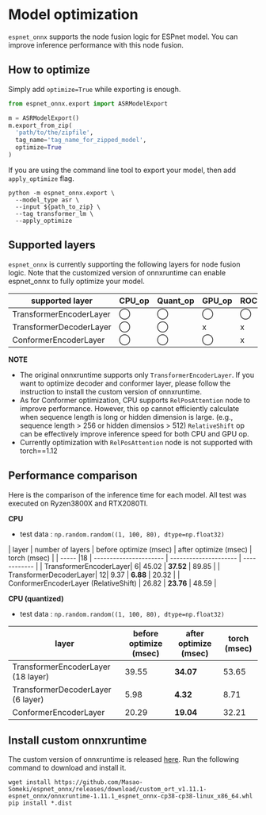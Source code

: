 # Model optimization

`espnet_onnx` supports the node fusion logic for ESPnet model. You can improve inference performance with this node fusion.



## How to optimize

Simply add `optimize=True` while exporting is enough.

```python
from espnet_onnx.export import ASRModelExport

m = ASRModelExport()
m.export_from_zip(
  'path/to/the/zipfile',
  tag_name='tag_name_for_zipped_model',
  optimize=True
)
```

If you are using the command line tool to export your model, then add `apply_optimize` flag.

```shell
python -m espnet_onnx.export \
  --model_type asr \
  --input ${path_to_zip} \
  --tag transformer_lm \
  --apply_optimize 
```



## Supported layers

`espnet_onnx` is currently supporting the following layers for node fusion logic. Note that the customized version of onnxruntime can enable espnet_onnx to fully optimize your model.

| supported layer         | CPU_op | Quant_op | GPU_op | ROCM_op |
| ----------------------- | ------ | -------- | ------ | ------- |
| TransformerEncoderLayer | ◯      | ◯        | ◯      | ◯       |
| TransformerDecoderLayer | ◯      | ◯        | x      | x       |
| ConformerEncoderLayer   | ◯      | ◯        | ◯      | x       |

**NOTE**
- The original onnxruntime supports only `TransformerEncoderLayer`. If you want to optimize decoder and conformer layer, please follow the instruction to install the custom version of onnxruntime.
- As for Conformer optimization, CPU supports `RelPosAttention` node to improve performance.
  However, this op cannot efficiently calculate when sequence length is long or hidden dimension is large. (e.g., sequence length > 256 or hidden dimensios > 512)
  `RelativeShift` op can be effectively improve inference speed for both CPU and GPU op.
- Currently optimization with `RelPosAttention` node is not supported with torch==1.12

## Performance comparison

Here is the comparison of the inference time for each model. All test was executed on Ryzen3800X and RTX2080TI.

**CPU**

- test data : `np.random.random((1, 100, 80), dtype=np.float32)`

| layer | number of layers | before optimize (msec) | after optimize (msec) | torch (msec) |
| ----- |18 | ---------------------- | --------------------- | ------------ |
| TransformerEncoderLayer| 6| 45.02                  | **37.52**             | 89.85        |
| TransformerDecoderLayer| 12| 9.37                   | **6.88**              | 20.32        |
| ConformerEncoderLayer (RelativeShift) | 26.82                      | **23.76**                     | 48.59            |



**CPU (quantized)**

- test data : `np.random.random((1, 100, 80), dtype=np.float32)`

| layer                              | before optimize (msec) | after optimize (msec) | torch (msec) |
| ---------------------------------- | ---------------------- | --------------------- | ------------ |
| TransformerEncoderLayer (18 layer) | 39.55                  | **34.07**             | 53.65        |
| TransformerDecoderLayer (6 layer)  | 5.98                   | **4.32**              | 8.71         |
| ConformerEncoderLayer              | 20.29                  | **19.04**             | 32.21        |



## Install custom onnxruntime

The custom version of onnxruntime is released [here](https://github.com/Masao-Someki/onnxruntime/releases). Run the following command to download and install it.

```shell
wget install https://github.com/Masao-Someki/espnet_onnx/releases/download/custom_ort_v1.11.1-espnet_onnx/onnxruntime-1.11.1_espnet_onnx-cp38-cp38-linux_x86_64.whl
pip install *.dist
```



